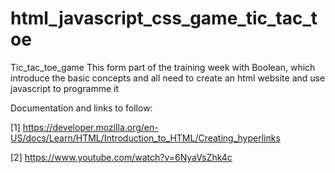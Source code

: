 # html_javascript_css_game_tic_tac_toe
Tic_tac_toe_game
This form part of the training week with Boolean, which introduce the basic concepts and all need to create an html website and use javascript to programme it

Documentation and links to follow:

[1] https://developer.mozilla.org/en-US/docs/Learn/HTML/Introduction_to_HTML/Creating_hyperlinks 

[2] https://www.youtube.com/watch?v=6NyaVsZhk4c

